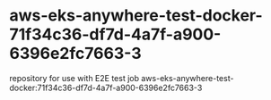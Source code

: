 # aws-eks-anywhere-test-docker-71f34c36-df7d-4a7f-a900-6396e2fc7663-3
repository for use with E2E test job aws-eks-anywhere-test-docker:71f34c36-df7d-4a7f-a900-6396e2fc7663-3
